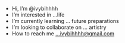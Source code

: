 
-  Hi, I’m @ivybihhhh
-  I’m interested in ...life
-  I’m currently learning ... future preparations
-  I’m looking to collaborate on ... artistry 
-  How to reach me ...ivybihhhh@gmail.com

<!---
ivybihhhh/ivybihhhh is a ✨ special ✨ repository because its `README.md` (this file) appears on your GitHub profile.
You can click the Preview link to take a look at your changes.
--->
